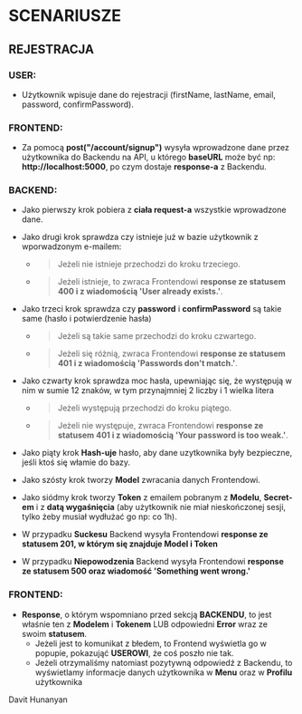 # SCENARIUSZE

## REJESTRACJA

### USER:

- Użytkownik wpisuje dane do rejestracji (firstName, lastName, email, password, confirmPassword).

### FRONTEND:

- Za pomocą **post("/account/signup")** wysyła wprowadzone dane przez użytkownika do Backendu na API, u którego **baseURL** może być np: **http://localhost:5000**, po czym dostaje **response-a** z Backendu.

### BACKEND:

- Jako pierwszy krok pobiera z **ciała request-a** wszystkie wprowadzone dane.

- Jako drugi krok sprawdza czy istnieje już w bazie użytkownik z wporwadzonym e-mailem:

  - > Jeżeli nie istnieje przechodzi do kroku trzeciego.
  - > Jeżeli istnieje, to zwraca Frontendowi **response ze statusem 400 i z wiadomością 'User already exists.'**.

- Jako trzeci krok sprawdza czy **password** i **confirmPassword** są takie same (hasło i potwierdzenie hasła)

  - > Jeżeli są takie same przechodzi do kroku czwartego.
  - > Jeżeli się różnią, zwraca Frontendowi **response ze statusem 401 i z wiadomością 'Passwords don't match.'**.

- Jako czwarty krok sprawdza moc hasła, upewniając się, że występują w nim w sumie 12 znaków, w tym przynajmniej 2 liczby i 1 wielka litera

  - > Jeżeli występują przechodzi do kroku piątego.
  - > Jeżeli nie występuje, zwraca Frontendowi **response ze statusem 401 i z wiadomością 'Your password is too weak.'**.

- Jako piąty krok **Hash-uje** hasło, aby dane uzytkownika były bezpieczne, jeśli ktoś się włamie do bazy.

- Jako szósty krok tworzy **Model** zwracania danych Frontendowi.

- Jako siódmy krok tworzy **Token** z emailem pobranym z **Modelu**, **Secret-em** i z **datą wygaśnięcia** (aby użytkownik nie miał nieskończonej sesji, tylko żeby musiał wydłużać go np: co 1h).

- W przypadku **Suckesu** Backend wysyła Frontendowi **response ze statusem 201, w którym się znajduje Model i Token**

- W przypadku **Niepowodzenia** Backend wysyła Frontendowi **response ze statusem 500 oraz wiadomość 'Something went wrong.'**

### FRONTEND:

- **Response**, o którym wspomniano przed sekcją **BACKENDU**, to jest właśnie ten z **Modelem** i **Tokenem** LUB odpowiedni **Error** wraz ze swoim **statusem**.
  - Jeżeli jest to komunikat z błedem, to Frontend wyświetla go w popupie, pokazująć **USEROWI**, że coś poszło nie tak.
  - Jeżeli otrzymaliśmy natomiast pozytywną odpowiedź z Backendu, to wyświetlamy informacje danych użytkownika w **Menu** oraz w **Profilu** użytkownika

Davit Hunanyan
